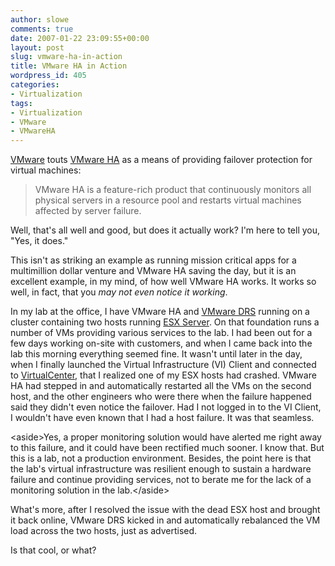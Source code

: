 ```yaml
---
author: slowe
comments: true
date: 2007-01-22 23:09:55+00:00
layout: post
slug: vmware-ha-in-action
title: VMware HA in Action
wordpress_id: 405
categories:
- Virtualization
tags:
- Virtualization
- VMware
- VMwareHA
---
```


[VMware](http://www.vmware.com/) touts [VMware HA](http://www.vmware.com/products/vi/vc/ha.html) as a means of providing failover protection for virtual machines:

>VMware HA is a feature-rich product that continuously monitors all physical servers in a resource pool and restarts virtual machines affected by server failure.

Well, that's all well and good, but does it actually work? I'm here to tell you, "Yes, it does."

This isn't as striking an example as running mission critical apps for a multimillion dollar venture and VMware HA saving the day, but it is an excellent example, in my mind, of how well VMware HA works. It works so well, in fact, that you _may not even notice it working_.

In my lab at the office, I have VMware HA and [VMware DRS](http://www.vmware.com/products/vi/vc/drs.html) running on a cluster containing two hosts running [ESX Server](http://www.vmware.com/products/vi/esx/). On that foundation runs a number of VMs providing various services to the lab. I had been out for a few days working on-site with customers, and when I came back into the lab this morning everything seemed fine. It wasn't until later in the day, when I finally launched the Virtual Infrastructure (VI) Client and connected to [VirtualCenter](http://www.vmware.com/products/vi/vc/), that I realized one of my ESX hosts had crashed. VMware HA had stepped in and automatically restarted all the VMs on the second host, and the other engineers who were there when the failure happened said they didn't even notice the failover. Had I not logged in to the VI Client, I wouldn't have even known that I had a host failure. It was that seamless.

&lt;aside&gt;Yes, a proper monitoring solution would have alerted me right away to this failure, and it could have been rectified much sooner. I know that. But this is a lab, not a production environment. Besides, the point here is that the lab's virtual infrastructure was resilient enough to sustain a hardware failure and continue providing services, not to berate me for the lack of a monitoring solution in the lab.&lt;/aside&gt;

What's more, after I resolved the issue with the dead ESX host and brought it back online, VMware DRS kicked in and automatically rebalanced the VM load across the two hosts, just as advertised.

Is that cool, or what?
